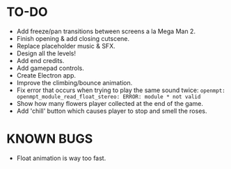# TO-DO
* Add freeze/pan transitions between screens a la Mega Man 2.
* Finish opening & add closing cutscene.
* Replace placeholder music & SFX.
* Design all the levels!
* Add end credits.
* Add gamepad controls.
* Create Electron app.
* Improve the climbing/bounce animation.
* Fix error that occurs when trying to play the same sound twice: `openmpt: openmpt_module_read_float_stereo: ERROR: module * not valid`
* Show how many flowers player collected at the end of the game.
* Add 'chill' button which causes player to stop and smell the roses.

# KNOWN BUGS
* Float animation is way too fast.
